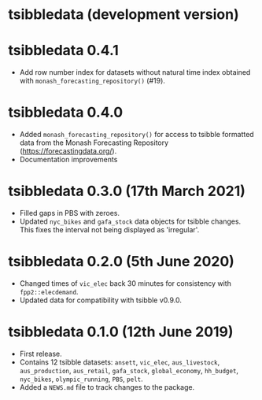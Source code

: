 # tsibbledata (development version)

# tsibbledata 0.4.1

* Add row number index for datasets without natural time index obtained with
  `monash_forecasting_repository()` (#19).

# tsibbledata 0.4.0

* Added `monash_forecasting_repository()` for access to tsibble formatted data
  from the Monash Forecasting Repository (https://forecastingdata.org/).
* Documentation improvements

# tsibbledata 0.3.0 (17th March 2021)

* Filled gaps in PBS with zeroes.
* Updated `nyc_bikes` and `gafa_stock` data objects for tsibble changes. This
  fixes the interval not being displayed as 'irregular'.

# tsibbledata 0.2.0 (5th June 2020)

* Changed times of `vic_elec` back 30 minutes for consistency with `fpp2::elecdemand`.
* Updated data for compatibility with tsibble v0.9.0.

# tsibbledata 0.1.0 (12th June 2019)

* First release.
* Contains 12 tsibble datasets: `ansett`, `vic_elec`, `aus_livestock`, `aus_production`, `aus_retail`, `gafa_stock`, `global_economy`, `hh_budget`, `nyc_bikes`, `olympic_running`, `PBS`, `pelt`.
* Added a `NEWS.md` file to track changes to the package.
